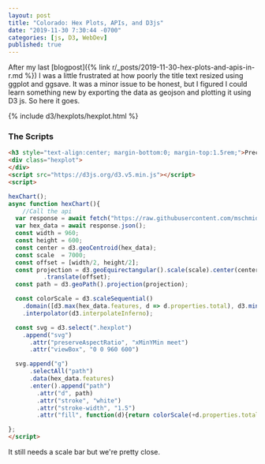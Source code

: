 ```yaml
---
layout: post
title: "Colorado: Hex Plots, APIs, and D3js"
date: "2019-11-30 7:30:44 -0700"
categories: [js, D3, WebDev]
published: true
---
```


After my last [blogpost]({% link r/_posts/2019-11-30-hex-plots-and-apis-in-r.md %}) I was a little frustrated at how poorly the title text resized using ggplot and ggsave.  It was a minor issue to be honest, but I figured I could learn something new by exporting the data as geojson and plotting it using D3 js. So here it goes.

{% include d3/hexplots/hexplot.html %}

### The Scripts

```html
<h3 style="text-align:center; margin-bottom:0; margin-top:1.5rem;">Precipitation in Colorado</h3>
<div class="hexplot">
</div>
<script src="https://d3js.org/d3.v5.min.js"></script>
<script>

hexChart();
async function hexChart(){
    //Call the api
  var response = await fetch("https://raw.githubusercontent.com/mschmidty/datasets/master/geo/co_precip_hex.geojson");
  var hex_data = await response.json();
  const width = 960;
  const height = 600;
  const center = d3.geoCentroid(hex_data);
  const scale  = 7000;
  const offset = [width/2, height/2];
  const projection = d3.geoEquirectangular().scale(scale).center(center)
          .translate(offset);
  const path = d3.geoPath().projection(projection);

  const colorScale = d3.scaleSequential()
    .domain([d3.max(hex_data.features, d => d.properties.total), d3.min(hex_data.features, d => d.properties.total)])
    .interpolator(d3.interpolateInferno);

  const svg = d3.select(".hexplot")
    .append("svg")
      .attr("preserveAspectRatio", "xMinYMin meet")
      .attr("viewBox", "0 0 960 600")

  svg.append("g")
      .selectAll("path")
      .data(hex_data.features)
      .enter().append("path")
        .attr("d", path)
        .attr("stroke", "white")
        .attr("stroke-width", "1.5")
        .attr("fill", function(d){return colorScale(+d.properties.total)});

};
</script>
```

It still needs a scale bar but we're pretty close.
